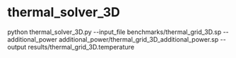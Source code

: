 # thermal_solver_3D
python thermal_solver_3D.py --input_file benchmarks/thermal_grid_3D.sp --additional_power additional_power/thermal_grid_3D_additional_power.sp --output results/thermal_grid_3D.temperature

